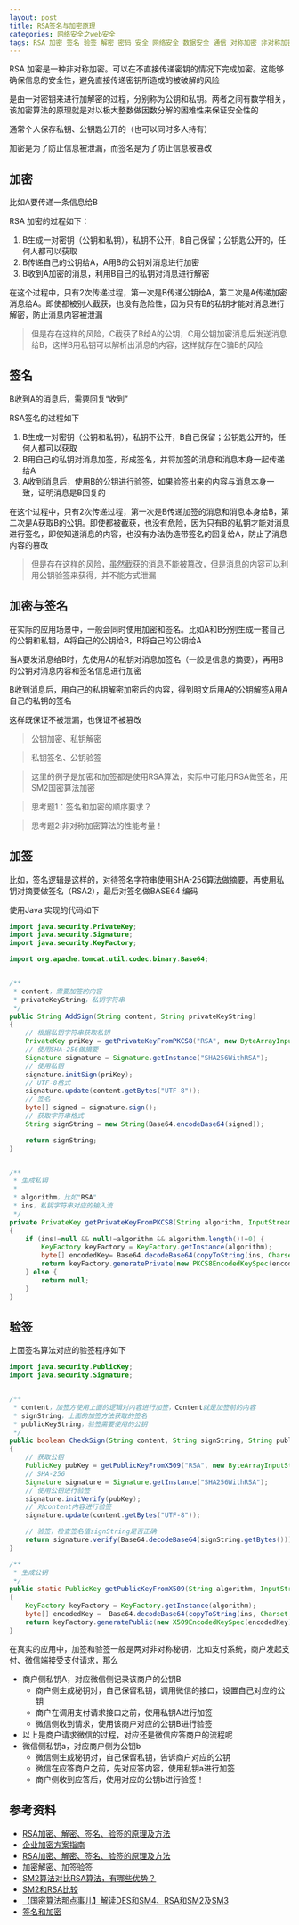 ```yaml
---
layout: post
title: RSA签名与加密原理
categories: 网络安全之web安全 
tags: RSA 加密 签名 验签 解密 密码 安全 网络安全 数据安全 通信 对称加密 非对称加密 公钥 私钥 国密 SM2 SM4
---
```


RSA 加密是一种非对称加密。可以在不直接传递密钥的情况下完成加密。这能够确保信息的安全性，避免直接传递密钥所造成的被破解的风险

是由一对密钥来进行加解密的过程，分别称为公钥和私钥。两者之间有数学相关，该加密算法的原理就是对以极大整数做因数分解的困难性来保证安全性的

通常个人保存私钥、公钥匙公开的（也可以同时多人持有）

加密是为了防止信息被泄漏，而签名是为了防止信息被篡改

## 加密

比如A要传递一条信息给B

RSA 加密的过程如下：

1. B生成一对密钥（公钥和私钥），私钥不公开，B自己保留；公钥匙公开的，任何人都可以获取
2. B传递自己的公钥给A，A用B的公钥对消息进行加密
3. B收到A加密的消息，利用B自己的私钥对消息进行解密

在这个过程中，只有2次传递过程，第一次是B传递公钥给A，第二次是A传递加密消息给A。即使都被别人截获，也没有危险性，因为只有B的私钥才能对消息进行解密，防止消息内容被泄漏

>但是存在这样的风险，C截获了B给A的公钥，C用公钥加密消息后发送消息给B，这样B用私钥可以解析出消息的内容，这样就存在C骗B的风险

## 签名

B收到A的消息后，需要回复“收到”

RSA签名的过程如下

1. B生成一对密钥（公钥和私钥），私钥不公开，B自己保留；公钥匙公开的，任何人都可以获取
2. B用自己的私钥对消息加签，形成签名，并将加签的消息和消息本身一起传递给A
3. A收到消息后，使用B的公钥进行验签，如果验签出来的内容与消息本身一致，证明消息是B回复的

在这个过程中，只有2次传递过程，第一次是B传递加签的消息和消息本身给B，第二次是A获取B的公钥。即使都被截获，也没有危险，因为只有B的私钥才能对消息进行签名，即使知道消息的内容，也没有办法伪造带签名的回复给A，防止了消息内容的篡改

>但是存在这样的风险，虽然截获的消息不能被篡改，但是消息的内容可以利用公钥验签来获得，并不能方式泄漏

## 加密与签名

在实际的应用场景中，一般会同时使用加密和签名。比如A和B分别生成一套自己的公钥和私钥，A将自己的公钥给B，B将自己的公钥给A

当A要发消息给B时，先使用A的私钥对消息加签名（一般是信息的摘要），再用B的公钥对消息内容和签名信息进行加密

B收到消息后，用自己的私钥解密加密后的内容，得到明文后用A的公钥解签A用A自己的私钥的签名

这样既保证不被泄漏，也保证不被篡改

>公钥加密、私钥解密

>私钥签名、公钥验签

>这里的例子是加密和加签都是使用RSA算法，实际中可能用RSA做签名，用SM2国密算法加密

>思考题1：签名和加密的顺序要求？

>思考题2:非对称加密算法的性能考量！

## 加签

比如，签名逻辑是这样的，对待签名字符串使用SHA-256算法做摘要，再使用私钥对摘要做签名（RSA2），最后对签名做BASE64 编码

使用Java 实现的代码如下

```java
import java.security.PrivateKey;
import java.security.Signature;
import java.security.KeyFactory;

import org.apache.tomcat.util.codec.binary.Base64;


/**
 * content，需要加签的内容
 * privateKeyString，私钥字符串
 */
public String AddSign(String content, String privateKeyString)
{
	// 根据私钥字符串获取私钥
    PrivateKey priKey = getPrivateKeyFromPKCS8("RSA", new ByteArrayInputStream(privateKeyString.getBytes()));
    // 使用SHA-256做摘要
    Signature signature = Signature.getInstance("SHA256WithRSA");
    // 使用私钥
    signature.initSign(priKey);
    // UTF-8格式
    signature.update(content.getBytes("UTF-8"));
    // 签名
    byte[] signed = signature.sign();
    // 获取字符串格式
    String signString = new String(Base64.encodeBase64(signed));

    return signString;
}


/**
 * 生成私钥
 * 
 * algorithm，比如"RSA"
 * ins，私钥字符串对应的输入流
 */
private PrivateKey getPrivateKeyFromPKCS8(String algorithm, InputStream ins) throws Exception 
{
    if (ins!=null && null!=algorithm && algorithm.length()!=0) {
        KeyFactory keyFactory = KeyFactory.getInstance(algorithm);
        byte[] encodedKey= Base64.decodeBase64(copyToString(ins, Charset.forName("UTF-8")));
        return keyFactory.generatePrivate(new PKCS8EncodedKeySpec(encodedKey));
    } else {
        return null;
    }
}
```

## 验签

上面签名算法对应的验签程序如下

```java
import java.security.PublicKey;
import java.security.Signature;


/**
 * content，加签方使用上面的逻辑对内容进行加签，Content就是加签前的内容
 * signString，上面的加签方法获取的签名
 * publicKeyString，验签需要使用的公钥
 */
public boolean CheckSign(String content, String signString, String publicKeyString)
{
	// 获取公钥
    PublicKey pubKey = getPublicKeyFromX509("RSA", new ByteArrayInputStream(PublicKeyString.getBytes()));
    // SHA-256
    Signature signature = Signature.getInstance("SHA256WithRSA");
    // 使用公钥进行验签
    signature.initVerify(pubKey);
    // 对content内容进行验签
    signature.update(content.getBytes("UTF-8"));

    // 验签，检查签名值signString是否正确
    return signature.verify(Base64.decodeBase64(signString.getBytes()));
}

/**
 * 生成公钥
 */
public static PublicKey getPublicKeyFromX509(String algorithm, InputStream ins) throws Exception 
{
    KeyFactory keyFactory = KeyFactory.getInstance(algorithm);
    byte[] encodedKey =  Base64.decodeBase64(copyToString(ins, Charset.forName("UTF-8")));
    return keyFactory.generatePublic(new X509EncodedKeySpec(encodedKey));
}
```

在真实的应用中，加签和验签一般是两对非对称秘钥，比如支付系统，商户发起支付、微信端接受支付请求，那么

* 商户侧私钥A，对应微信侧记录该商户的公钥B
	* 商户侧生成秘钥对，自己保留私钥，调用微信的接口，设置自己对应的公钥
	* 商户在调用支付请求接口之前，使用私钥A进行加签
	* 微信侧收到请求，使用该商户对应的公钥B进行验签
* 以上是商户请求微信的过程，对应还是微信应答商户的流程呢
* 微信侧私钥a，对应商户侧为公钥b
	* 微信侧生成秘钥对，自己保留私钥，告诉商户对应的公钥
	* 微信在应答商户之前，先对应答内容，使用私钥a进行加签
	* 商户侧收到应答后，使用对应的公钥b进行验签！

## 参考资料

* [RSA加密、解密、签名、验签的原理及方法](https://www.cnblogs.com/super-ldc/p/10855266.html)
* [企业加密方案指南](https://www.freebuf.com/column/184582.html)
* [RSA加密、解密、签名、验签的原理及方法](https://www.cnblogs.com/pcheng/p/9629621.html)
* [加密解密、加签验签](https://www.iteye.com/blog/franciswmf-2437437)
* [SM2算法对比RSA算法，有哪些优势？](https://www.wosign.com/News/news_2019061101.htm)
* [SM2和RSA比较](https://blog.csdn.net/yinganan90/article/details/13772309)
* [【国密算法那点事儿】解读DES和SM4、RSA和SM2及SM3](http://home.eeworld.com.cn/home.php?mod=space&uid=346593&do=blog&id=361344)
* [签名和加密](https://blog.csdn.net/qq_19924881/article/details/78622185)